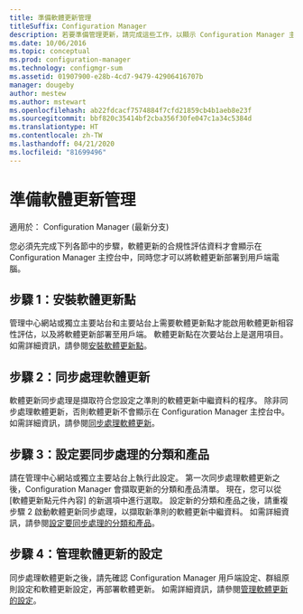 ```yaml
---
title: 準備軟體更新管理
titleSuffix: Configuration Manager
description: 若要準備管理更新，請完成這些工作，以顯示 Configuration Manager 主控台中的合規性評估資料。
ms.date: 10/06/2016
ms.topic: conceptual
ms.prod: configuration-manager
ms.technology: configmgr-sum
ms.assetid: 01907900-e28b-4cd7-9479-42906416707b
manager: dougeby
author: mestew
ms.author: mstewart
ms.openlocfilehash: ab22fdcacf7574884f7cfd21859cb4b1aeb8e23f
ms.sourcegitcommit: bbf820c35414bf2cba356f30fe047c1a34c5384d
ms.translationtype: HT
ms.contentlocale: zh-TW
ms.lasthandoff: 04/21/2020
ms.locfileid: "81699496"
---
```

# <a name="prepare-for-software-updates-management"></a>準備軟體更新管理

適用於：  Configuration Manager (最新分支)

您必須先完成下列各節中的步驟，軟體更新的合規性評估資料才會顯示在 Configuration Manager 主控台中，同時您才可以將軟體更新部署到用戶端電腦。

## <a name="step-1-install-a-software-update-point"></a>步驟 1：安裝軟體更新點  
管理中心網站或獨立主要站台和主要站台上需要軟體更新點才能啟用軟體更新相容性評估，以及將軟體更新部署至用戶端。 軟體更新點在次要站台上是選用項目。 如需詳細資訊，請參閱[安裝軟體更新點](install-a-software-update-point.md)。  

## <a name="step-2-synchronize-software-updates"></a>步驟 2：同步處理軟體更新
軟體更新同步處理是擷取符合您設定之準則的軟體更新中繼資料的程序。 除非同步處理軟體更新，否則軟體更新不會顯示在 Configuration Manager 主控台中。 如需詳細資訊，請參閱[同步處理軟體更新](synchronize-software-updates.md)。   

## <a name="step-3-configure-classifications-and-products-to-synchronize"></a>步驟 3：設定要同步處理的分類和產品
請在管理中心網站或獨立主要站台上執行此設定。 第一次同步處理軟體更新之後，Configuration Manager 會擷取更新的分類和產品清單。 現在，您可以從 [軟體更新點元件內容] 的新選項中進行選取。 設定新的分類和產品之後，請重複步驟 2 啟動軟體更新同步處理，以擷取新準則的軟體更新中繼資料。 如需詳細資訊，請參閱[設定要同步處理的分類和產品](configure-classifications-and-products.md)。

## <a name="step-4-manage-settings-for-software-updates"></a>步驟 4：管理軟體更新的設定
同步處理軟體更新之後，請先確認 Configuration Manager 用戶端設定、群組原則設定和軟體更新設定，再部署軟體更新。 如需詳細資訊，請參閱[管理軟體更新的設定](manage-settings-for-software-updates.md)。
